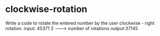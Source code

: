 # clockwise-rotation
Write a code to rotate the entered number by the user clockwise - right rotation.  input: 45371        2 ---> number of rotations output:37145
